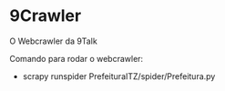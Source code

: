 # 9Crawler

O Webcrawler da 9Talk

Comando para rodar o webcrawler: 

 - scrapy runspider PrefeituraITZ/spider/Prefeitura.py
